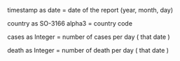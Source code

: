
timestamp as date = date of the report (year, month, day)

country as SO-3166 alpha3 = country code

cases as Integer = number of cases per day ( that date )

death as Integer = number of death per day ( that date )